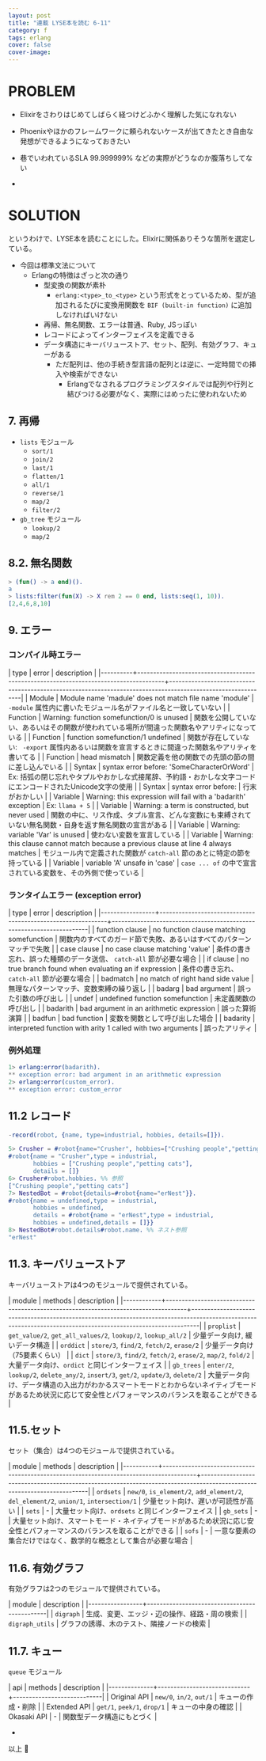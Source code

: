```yaml
---
layout: post
title: "連載 LYSE本を読む 6-11"
category: f
tags: erlang
cover: false
cover-image:
---
```


# PROBLEM
- Elixirをさわりはじめてしばらく経つけどふかく理解した気になれない
- Phoenixやほかのフレームワークに頼られないケースが出てきたとき自由な発想ができるようになっておきたい
- 巷でいわれているSLA 99.999999% などの実際がどうなのか腹落ちしてない

-

# SOLUTION
というわけで、LYSE本を読むことにした。Elixirに関係ありそうな箇所を選定している。

- 今回は標準文法について
    - Erlangの特徴はざっと次の通り
        - 型変換の関数が素朴
            - `erlang:<type>_to_<type>` という形式をとっているため、型が追加されるたびに変換用関数を `BIF (built-in function)` に追加しなければいけない
        - 再帰、無名関数、エラーは普通、Ruby, JSっぽい
        - レコードによってインターフェイスを定義できる
        - データ構造にキーバリューストア、セット、配列、有効グラフ、キューがある
            - ただ配列は、他の手続き型言語の配列とは逆に、一定時間での挿入や検索ができない
                - Erlangでなされるプログラミングスタイルでは配列や行列と結びつける必要がなく、実際にはめったに使われないため

## 7. 再帰
- `lists` モジュール
    - `sort/1`
    - `join/2`
    - `last/1`
    - `flatten/1`
    - `all/1`
    - `reverse/1`
    - `map/2`
    - `filter/2`
- `gb_tree` モジュール
    - `lookup/2`
    - `map/2`

## 8.2. 無名関数
```erlang
> (fun() -> a end)().
a
> lists:filter(fun(X) -> X rem 2 == 0 end, lists:seq(1, 10)).
[2,4,6,8,10]
```

## 9. エラー
### コンパイル時エラー

| type     | error                                                                                | description                                                                                                 |
|----------+--------------------------------------------------------------------------------------+-------------------------------------------------------------------------------------------------------------|
| Module   | Module name 'madule' does not match file name 'module'                               | `-module` 属性内に書いたモジュール名がファイル名と一致していない                                            |
| Function | Warning: function somefunction/0 is unused                                           | 関数を公開していない、あるいはその関数が使われている場所が間違った関数名やアリティになっている              |
| Function | function somefunction/1 undefined                                                    | 関数が存在していない: ` -export` 属性内あるいは関数を宣言するときに間違った関数名やアリティを書いてる       |
| Function | head mismatch                                                                        | 関数定義を他の関数での先頭の節の間に差し込んでいる                                                          |
| Syntax   | syntax error before: 'SomeCharacterOrWord'                                           | Ex: 括弧の閉じ忘れやタプルやおかしな式接尾辞、予約語・おかしな文字コードにエンコードされたUnicode文字の使用 |
| Syntax   | syntax error before:                                                                 | 行末がおかしい                                                                                              |
| Variable | Warning: this expression will fail with a 'badarith' exception                       | Ex: `llama + 5`                                                                                             |
| Variable | Warning: a term is constructed, but never used                                       | 関数の中に、リス作成、タプル宣言、どんな変数にも束縛されていない無名関数・自身を返す無名関数の宣言がある    |
| Variable | Warning: variable 'Var' is unused                                                    | 使わない変数を宣言している                                                                                  |
| Variable | Warning: this clause cannot match because a previous clause at line 4 always matches | モジュール内で定義された関数が `catch-all` 節のあとに特定の節を持っている                                   |
| Variable | variable 'A' unsafe in 'case'                                                        | `case ... of` の中で宣言されている変数を、その外側で使っている                                              |

### ランタイムエラー (exception error)

| type            | error                                                       | description                                                          |
|-----------------+-------------------------------------------------------------+----------------------------------------------------------------------|
| function clause | no function clause matching somefunction                    | 関数内のすべてのガード節で失敗、あるいはすべてのパターンマッチで失敗 |
| case clause     | no case clause matching 'value'                             | 条件の書き忘れ、誤った種類のデータ送信、 `catch-all` 節が必要な場合  |
| if clause       | no true branch found when evaluating an if expression       | 条件の書き忘れ、 `catch-all` 節が必要な場合                          |
| badmatch        | no match of right hand side value                           | 無理なパターンマッチ、変数束縛の繰り返し                             |
| badarg          | bad argument                                                | 誤った引数の呼び出し                                                 |
| undef           | undefined function somefunction                             | 未定義関数の呼び出し                                                 |
| badarith        | bad argument in an arithmetic expression                    | 誤った算術演算                                                       |
| badfun          | bad function                                                | 変数を関数として呼び出した場合                                       |
| badarity        | interpreted function with arity 1 called with two arguments | 誤ったアリティ                                                       |

### 例外処理
```erlang
1> erlang:error(badarith).
** exception error: bad argument in an arithmetic expression
2> erlang:error(custom_error).
** exception error: custom_error
```

## 11.2 レコード
```erlang
-record(robot, {name, type=industrial, hobbies, details=[]}).
```

```erlang
5> Crusher = #robot{name="Crusher", hobbies=["Crushing people","petting cats"]}.
#robot{name = "Crusher",type = industrial,
       hobbies = ["Crushing people","petting cats"],
       details = []}
6> Crusher#robot.hobbies. %% 参照
["Crushing people","petting cats"]
7> NestedBot = #robot{details=#robot{name="erNest"}}.
#robot{name = undefined,type = industrial,
       hobbies = undefined,
       details = #robot{name = "erNest",type = industrial,
       hobbies = undefined,details = []}}
8> NestedBot#robot.details#robot.name. %% ネスト参照
"erNest"
```

## 11.3. キーバリューストア
キーバリューストアは4つのモジュールで提供されている。

| module     | methods                                                                            | description                                                                                                                                                  |
|------------+------------------------------------------------------------------------------------+--------------------------------------------------------------------------------------------------------------------------------------------------------------|
| `proplist` | `get_value/2`, `get_all_values/2`, `lookup/2`, `lookup_all/2`                      | 少量データ向け, 緩いデータ構造                                                                                                                               |
| `orddict`  | `store/3`, `find/2`, `fetch/2`, `erase/2`                                          | 少量データ向け（75要素くらい）                                                                                                                               |
| `dict`     | `store/3`, `find/2`, `fetch/2`, `erase/2`, `map/2`, `fold/2`                       | 大量データ向け、`ordict` と同じインターフェイス                                                                                                              |
| `gb_trees` | `enter/2`, `lookup/2`, `delete_any/2`, `insert/3`, `get/2`, `update/3`, `delete/2` | 大量データ向け、データ構造の入出力がわかるスマートモードとわからないネイティブモードがあるため状況に応じて安全性とパフォーマンスのバランスを取ることができる |

## 11.5.セット
セット（集合）は4つのモジュールで提供されている。

| module    | methods                                                                                | description                                                                                                            |
|-----------+----------------------------------------------------------------------------------------+------------------------------------------------------------------------------------------------------------------------|
| `ordsets` | `new/0`, `is_element/2`, `add_element/2`, `del_element/2`, `union/1`, `intersection/1` | 少量セット向け、遅いが可読性が高い                                                                                     |
| `sets`    | -                                                                                      | 大量セット向け、`ordsets` と同じインターフェイス                                                                       |
| `gb_sets` | -                                                                                      | 大量セット向け、スマートモード・ネイティブモードがあるため状況に応じ安全性とパフォーマンスのバランスを取ることができる |
| `sofs`    | -                                                                                      | 一意な要素の集合だけではなく、数学的な概念として集合が必要な場合                                                       |

## 11.6. 有効グラフ
有効グラフは2つのモジュールで提供されている。

| module          | description                                  |
|-----------------+----------------------------------------------|
| `digraph`       | 生成、変更、エッジ・辺の操作、経路・周の検索 |
| `digraph_utils` | グラフの誘導、木のテスト、隣接ノードの検索   |

## 11.7. キュー
`queue` モジュール

| api          | methods                     | description                |
|--------------+-----------------------------+----------------------------|
| Original API | `new/0`, `in/2`, `out/1`    | キューの作成・削除         |
| Extended API | `get/1`, `peek/1`, `drop/1` | キューの中身の確認         |
| Okasaki API  | -                           | 関数型データ構造にもとづく |

-

以上 :construction_worker:
